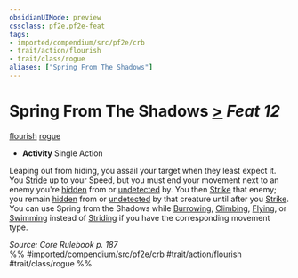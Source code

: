 ```yaml
---
obsidianUIMode: preview
cssclass: pf2e,pf2e-feat
tags:
- imported/compendium/src/pf2e/crb
- trait/action/flourish
- trait/class/rogue
aliases: ["Spring From The Shadows"]
---
```

# Spring From The Shadows  [>](chapter-9-playing-the-game.md#Actions "Single Action") *Feat 12*  
[flourish](flourish.md)  [rogue](rules/traits/rogue.md)  

- **Activity** Single Action

Leaping out from hiding, you assail your target when they least expect it. You [Stride](stride.md) up to your Speed, but you must end your movement next to an enemy you're [hidden](conditions.md#Hidden) from or [undetected](conditions.md#Undetected) by. You then [Strike](strike.md) that enemy; you remain [hidden](conditions.md#Hidden) from or [undetected](conditions.md#Undetected) by that creature until after you [Strike](strike.md). You can use Spring from the Shadows while [Burrowing](burrow.md), [Climbing](climb.md), [Flying](rules/actions/fly.md), or [Swimming](swim.md) instead of [Striding](stride.md) if you have the corresponding movement type.

*Source: Core Rulebook p. 187*  
%% #imported/compendium/src/pf2e/crb #trait/action/flourish #trait/class/rogue %%